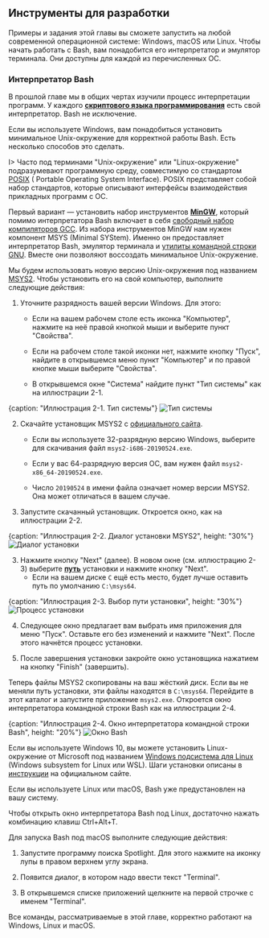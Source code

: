 ## Инструменты для разработки

Примеры и задания этой главы вы сможете запустить на любой современной операционной системе: Windows, macOS или Linux. Чтобы начать работать с Bash, вам понадобится его интерпретатор и эмулятор терминала. Они доступны для каждой из перечисленных ОС.

### Интерпретатор Bash

В прошлой главе мы в общих чертах изучили процесс интерпретации программ. У каждого [**скриптового языка программирования**](https://ru.wikipedia.org/wiki/Сценарный_язык) есть свой интерпретатор. Bash не исключение.

Если вы используете Windows, вам понадобиться установить минимальное Unix-окружение для корректной работы Bash. Есть несколько способов это сделать.

I> Часто под терминами "Unix-окружение" или "Linux-окружение" подразумевают программную среду, совместимую со стандартом [POSIX](https://ru.wikipedia.org/wiki/POSIX) ( Portable Operating System Interface). POSIX представляет собой набор стандартов, которые описывают интерфейсы взаимодействия прикладных программ с ОС. 

Первый вариант — установить набор инструментов [**MinGW**](https://ru.wikipedia.org/wiki/MinGW#Компоненты_MinGW), который помимо интерпретатора Bash включает в себя [свободный набор компиляторов GCC](https://ru.wikipedia.org/wiki/GNU_Compiler_Collection). Из набора инструментов MinGW нам нужен компонент MSYS (Minimal SYStem). Именно он предоставляет интерпретатор Bash, эмулятор терминала и [утилиты командной строки GNU](https://ru.wikipedia.org/wiki/GNU_Coreutils). Вместе они позволяют воссоздать минимальное Unix-окружение.

Мы будем использовать новую версию Unix-окружения под названием [MSYS2](https://www.msys2.org). Чтобы установить его на свой компьютер, выполните следующие действия:

1. Уточните разрядность вашей версии Windows. Для этого:
   * Если на вашем рабочем столе есть иконка "Компьютер", нажмите на неё правой кнопкой мыши и выберите пункт "Свойства".

   * Если на рабочем столе такой иконки нет, нажмите кнопку "Пуск", найдите в открывшемся меню пункт "Компьютер" и по правой кнопке мыши выберите "Свойства". 

   * В открывшемся окне "Система" найдите пункт "Тип системы" как на иллюстрации 2-1.

{caption: "Иллюстрация 2-1. Тип системы"}
![Тип системы](images/BashShell/windows-system-type.png)

2. Скачайте установщик MSYS2 с [официального сайта](https://www.msys2.org).
   * Если вы используете 32-разрядную версию Windows, выберите для скачивания файл `msys2-i686-20190524.exe`. 

   * Если у вас 64-разрядную версия ОС, вам нужен файл `msys2-x86_64-20190524.exe`.

   * Число `20190524` в имени файла означает номер версии MSYS2. Она может отличаться в вашем случае.

3. Запустите скачанный установщик. Откроется окно, как на иллюстрации 2-2.

{caption: "Иллюстрация 2-2. Диалог установки MSYS2", height: "30%"}
![Диалог установки](images/BashShell/msys2-install.png)

3. Нажмите кнопку "Next" (далее). В новом окне (см. иллюстрацию 2-3) выберите [**путь**](https://ru.wikipedia.org/wiki/Путь_к_файлу) установки и нажмите кнопку "Next".
   * Если на вашем диске `C` ещё есть место, будет лучше оставить путь по умолчанию `C:\msys64`.

{caption: "Иллюстрация 2-3. Выбор пути установки", height: "30%"}
![Процесс установки](images/BashShell/msys2-path.png)

4. Следующее окно предлагает вам выбрать имя приложения для меню "Пуск". Оставьте его без изменений и нажмите "Next". После этого начнётся процесс установки.

5. После завершения установки закройте окно установщика нажатием на кнопку "Finish" (завершить).

Теперь файлы MSYS2 скопированы на ваш жёсткий диск. Если вы не меняли путь установки, эти файлы находятся в `C:\msys64`. Перейдите в этот каталог и запустите приложение `msys2.exe`. Откроется окно интерпретатора командной строки Bash как на иллюстрации 2-4.

{caption: "Иллюстрация 2-4. Окно интерпретатора командной строки Bash", height: "20%"}
![Окно Bash](images/BashShell/bash-window.png)

Если вы используете Windows 10, вы можете установить Linux-окружение от Microsoft под названием [Windows подсистема для Linux](https://ru.wikipedia.org/wiki/Windows_Subsystem_for_Linux) (Windows subsystem for Linux или WSL). Шаги установки описаны в [инструкции](https://docs.microsoft.com/ru-ru/windows/wsl/install-win10) на официальном сайте.

Если вы используете Linux или macOS, Bash уже предустановлен на вашу систему.

Чтобы открыть окно интерпретатора Bash под Linux, достаточно нажать комбинацию клавиш Ctrl+Alt+T.

Для запуска Bash под macOS выполните следующие действия:

1. Запустите программу поиска Spotlight. Для этого нажмите на иконку лупы в правом верхнем углу экрана.

2. Появится диалог, в котором надо ввести текст "Terminal".

3. В открывшемся списке приложений щелкните на первой строчке с именем "Terminal".

Все команды, рассматриваемые в этой главе, корректно работают на Windows, Linux и macOS.
